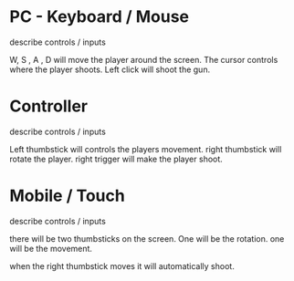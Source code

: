 # PC - Keyboard / Mouse
describe controls / inputs

W, S , A , D will move the player around the screen. 
The cursor controls where the player shoots.
Left click will shoot the gun.

# Controller
describe controls / inputs

Left thumbstick will controls the players movement.
right thumbstick will rotate the player.
right trigger will make the player shoot.



# Mobile / Touch
describe controls / inputs

there will be two thumbsticks on the screen.
One will be the rotation.
one will be the movement.

when the right thumbstick moves it will automatically shoot.

